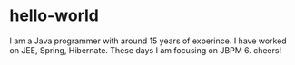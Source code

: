 # hello-world
I am a Java programmer with around 15 years of experince. 
I have worked on JEE, Spring, Hibernate.
These days I am focusing on JBPM 6.
cheers!

